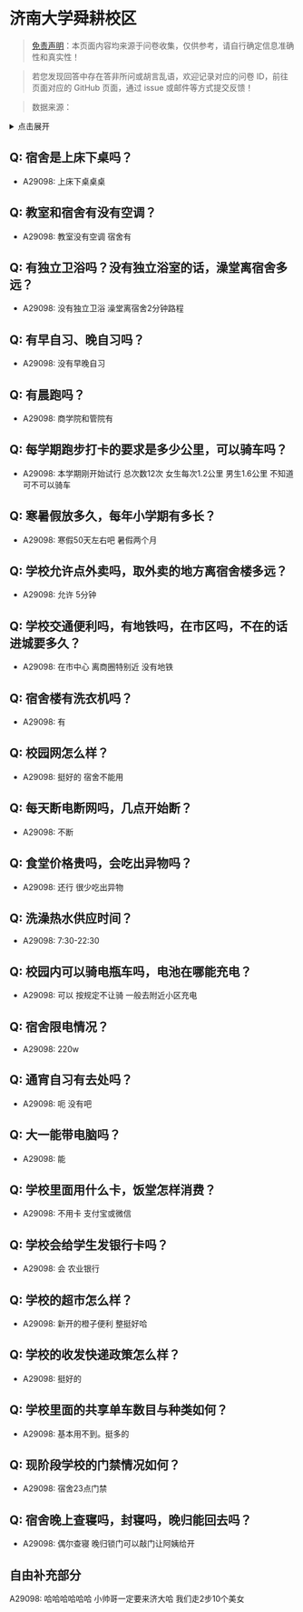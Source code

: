 # 济南大学舜耕校区

> [免责声明](https://colleges.chat/#_3)：本页面内容均来源于问卷收集，仅供参考，请自行确定信息准确性和真实性！

> 若您发现回答中存在答非所问或胡言乱语，欢迎记录对应的问卷 ID，前往页面对应的 GitHub 页面，通过 issue 或邮件等方式提交反馈！

> 数据来源：

<details><summary>点击展开</summary>
<ul>
<li>A29098: 匿名 (2025 年 06 月)</li>
</ul>
</details>

## Q: 宿舍是上床下桌吗？

- A29098: 上床下桌桌桌

## Q: 教室和宿舍有没有空调？

- A29098: 教室没有空调 宿舍有

## Q: 有独立卫浴吗？没有独立浴室的话，澡堂离宿舍多远？

- A29098: 没有独立卫浴 澡堂离宿舍2分钟路程

## Q: 有早自习、晚自习吗？

- A29098: 没有早晚自习

## Q: 有晨跑吗？

- A29098: 商学院和管院有

## Q: 每学期跑步打卡的要求是多少公里，可以骑车吗？

- A29098: 本学期刚开始试行 总次数12次 女生每次1.2公里 男生1.6公里 不知道可不可以骑车

## Q: 寒暑假放多久，每年小学期有多长？

- A29098: 寒假50天左右吧 暑假两个月

## Q: 学校允许点外卖吗，取外卖的地方离宿舍楼多远？

- A29098: 允许 5分钟

## Q: 学校交通便利吗，有地铁吗，在市区吗，不在的话进城要多久？

- A29098: 在市中心 离商圈特别近 没有地铁

## Q: 宿舍楼有洗衣机吗？

- A29098: 有

## Q: 校园网怎么样？

- A29098: 挺好的 宿舍不能用

## Q: 每天断电断网吗，几点开始断？

- A29098: 不断

## Q: 食堂价格贵吗，会吃出异物吗？

- A29098: 还行 很少吃出异物

## Q: 洗澡热水供应时间？

- A29098: 7:30-22:30

## Q: 校园内可以骑电瓶车吗，电池在哪能充电？

- A29098: 可以 按规定不让骑 一般去附近小区充电

## Q: 宿舍限电情况？

- A29098: 220w

## Q: 通宵自习有去处吗？

- A29098: 呃 没有吧

## Q: 大一能带电脑吗？

- A29098: 能

## Q: 学校里面用什么卡，饭堂怎样消费？

- A29098: 不用卡 支付宝或微信

## Q: 学校会给学生发银行卡吗？

- A29098: 会 农业银行

## Q: 学校的超市怎么样？

- A29098: 新开的橙子便利 整挺好哈

## Q: 学校的收发快递政策怎么样？

- A29098: 挺好的

## Q: 学校里面的共享单车数目与种类如何？

- A29098: 基本用不到。挺多的

## Q: 现阶段学校的门禁情况如何？

- A29098: 宿舍23点门禁

## Q: 宿舍晚上查寝吗，封寝吗，晚归能回去吗？

- A29098: 偶尔查寝 晚归锁门可以敲门让阿姨给开

## 自由补充部分

A29098: 哈哈哈哈哈哈 小帅哥一定要来济大哈 我们走2步10个美女